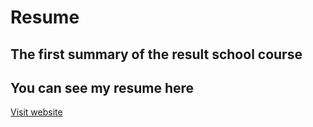 # Resume
## The first summary of the result school course
## You can see my resume here
[Visit website](https://duckduckgo.com "The best search engine for privacy")
